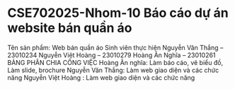 # CSE702025-Nhom-10  Báo cáo dự án website bán quần áo 
Tên sản phẩm: Web bán quần áo
             Sinh viên thực hiện
        Nguyễn Văn Thắng – 23010234
       Nguyễn Việt Hoàng – 23010279
	Hoàng Ân Nghĩa – 23010261
BẢNG PHÂN CHIA CÔNG VIỆC
Hoàng Ân nghĩa:	Làm báo cáo, vẽ biểu đồ, Làm slide, brochure
Nguyễn Văn Thắng: Làm web giao diện và các chức năng
Nguyễn Việt Hoàng	: Làm web giao diện và các chức năng
